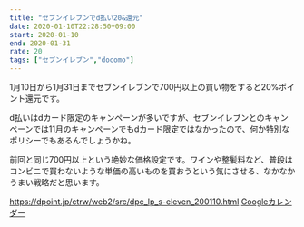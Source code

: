 ```yaml
---
title: "セブンイレブンでd払い20&還元"
date: 2020-01-10T22:28:50+09:00
start: 2020-01-10
end: 2020-01-31
rate: 20
tags: ["セブンイレブン","docomo"]
---
```


1月10日から1月31日までセブンイレブンで700円以上の買い物をすると20%ポイント還元です。

d払いはdカード限定のキャンペーンが多いですが、セブンイレブンとのキャンペーンでは11月のキャンペーンでもdカード限定ではなかったので、何か特別なポリシーでもあるんでしょうかね。

前回と同じ700円以上という絶妙な価格設定です。ワインや整髪料など、普段はコンビニで買わないような単価の高いものを買おうという気にさせる、なかなかうまい戦略だと思います。

https://dpoint.jp/ctrw/web2/src/dpc_lp_s-eleven_200110.html
[Googleカレンダー](http://www.google.com/calendar/event?action=TEMPLATE&text=%E3%82%BB%E3%83%96%E3%83%B3%E3%82%A4%E3%83%AC%E3%83%96%E3%83%B3%E3%81%A7d%E6%89%95%E3%81%8420%26%E9%82%84%E5%85%83&dates=20200110/20200131&details=https://pokanpo.com/posts/20200131_docomo_seveneleven/)
